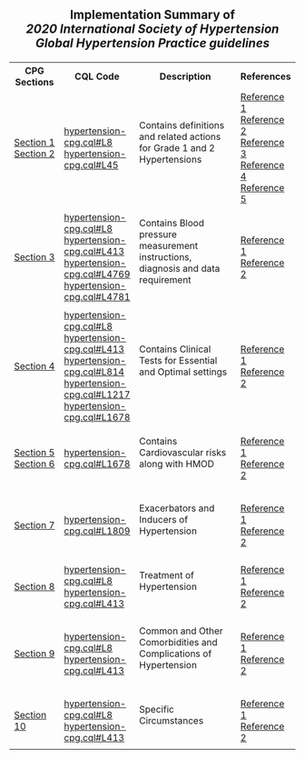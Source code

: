 ## <p align=center> **Implementation Summary of** <br> _2020 International Society of Hypertension <br> Global Hypertension Practice guidelines_</p>

<style>
/* th {
    text-align:center
} */
</style>

<table class="annotation-display">
      <tr>
        <th style="text-align:center">CPG Sections</th>
        <th style="text-align:center">CQL Code</th>
        <th style="text-align:center">Description</thalign=>
        <th>References</th>
      </tr>
      <tr>
        <td>
          <a href=https://www.ahajournals.org/doi/pdf/10.1161/HYPERTENSIONAHA.120.15026#page&#x3D;1 target="_blank"><u>Section 1</u></a><br/>
          <a href=https://www.ahajournals.org/doi/pdf/10.1161/HYPERTENSIONAHA.120.15026#page&#x3D;3 target="_blank"><u>Section 2</u></a><br/>
        </td>
        <td width="25%">
          <a href=https://github.com/wellopathy/fhir-india-core/blob/main/scripts/generate-aliases.ts#L8 target="_blank"><u>hypertension-cpg.cql#L8</u></a><br/>
          <a href=https://github.com/wellopathy/fhir-india-core/blob/main/scripts/generate-aliases.ts#L45 target="_blank"><u>hypertension-cpg.cql#L45</u></a><br/>
        </td>
        <td>
          <p>Contains definitions and related actions for Grade 1 and 2 Hypertensions</p><br/>
        </td>
        <td width="15%">
          <a href=https://pubmed.ncbi.nlm.nih.gov/30165516/ target="_blank"><u>Reference 1</u></a><br/>
          <a href=https://pubmed.ncbi.nlm.nih.gov/29133354/ target="_blank"><u>Reference 2</u></a><br/>
          <a href=https://pubmed.ncbi.nlm.nih.gov/30496105/ target="_blank"><u>Reference 3</u></a><br/>
          <a href=https://pubmed.ncbi.nlm.nih.gov/27502908/ target="_blank"><u>Reference 4</u></a><br/>
          <a href=https://pubmed.ncbi.nlm.nih.gov/27863813/ target="_blank"><u>Reference 5</u></a><br/>
        </td>
      </tr>
      <tr>
        <td>
          <a href=https://www.ahajournals.org/doi/pdf/10.1161/HYPERTENSIONAHA.120.15026#page&#x3D;1 target="_blank"><u>Section 3</u></a><br/>
        </td>
        <td width="25%">
          <a href=https://github.com/wellopathy/fhir-india-core/blob/main/scripts/generate-aliases.ts#L8 target="_blank"><u>hypertension-cpg.cql#L8</u></a><br/>
          <a href=https://github.com/wellopathy/fhir-india-core/blob/main/scripts/generate-aliases.ts#L45 target="_blank"><u>hypertension-cpg.cql#L413</u></a><br/>
          <a href=https://github.com/wellopathy/fhir-india-core/blob/main/scripts/generate-aliases.ts#L8 target="_blank"><u>hypertension-cpg.cql#L4769</u></a><br/>
          <a href=https://github.com/wellopathy/fhir-india-core/blob/main/scripts/generate-aliases.ts#L45 target="_blank"><u>hypertension-cpg.cql#L4781</u></a><br/>
        </td>
        <td>
          <p>Contains Blood pressure measurement instructions, diagnosis and data requirement</p><br/>
        </td>
        <td width="15%">
          <a href=https://www.ahajournals.org/doi/pdf/10.1161/HYPERTENSIONAHA.120.15026#page&#x3D;1 target="_blank"><u>Reference 1</u></a><br/>
          <a href=https://www.ahajournals.org/doi/pdf/10.1161/HYPERTENSIONAHA.120.15026#page&#x3D;3 target="_blank"><u>Reference 2</u></a><br/>
        </td>
      </tr>
      <tr>
        <td>
          <a href=https://www.ahajournals.org/doi/pdf/10.1161/HYPERTENSIONAHA.120.15026#page&#x3D;3 target="_blank"><u>Section 4</u></a><br/>
        </td>
        <td width="25%">
          <a href=https://github.com/wellopathy/fhir-india-core/blob/main/scripts/generate-aliases.ts#L8 target="_blank"><u>hypertension-cpg.cql#L8</u></a><br/>
          <a href=https://github.com/wellopathy/fhir-india-core/blob/main/scripts/generate-aliases.ts#L45 target="_blank"><u>hypertension-cpg.cql#L413</u></a><br/>
          <a href=https://github.com/wellopathy/fhir-india-core/blob/main/scripts/generate-aliases.ts#L8 target="_blank"><u>hypertension-cpg.cql#L814</u></a><br/>
          <a href=https://github.com/wellopathy/fhir-india-core/blob/main/scripts/generate-aliases.ts#L45 target="_blank"><u>hypertension-cpg.cql#L1217</u></a><br/>
          <a href=https://github.com/wellopathy/fhir-india-core/blob/main/scripts/generate-aliases.ts#L45 target="_blank"><u>hypertension-cpg.cql#L1678</u></a><br/>
        </td>
        <td>
          <p>Contains Clinical Tests for Essential and Optimal settings</p><br/>
        </td>
        <td width="15%">
          <a href=https://www.ahajournals.org/doi/pdf/10.1161/HYPERTENSIONAHA.120.15026#page&#x3D;1 target="_blank"><u>Reference 1</u></a><br/>
          <a href=https://www.ahajournals.org/doi/pdf/10.1161/HYPERTENSIONAHA.120.15026#page&#x3D;3 target="_blank"><u>Reference 2</u></a><br/>
        </td>
      </tr>
      <tr>
        <td>
          <a href=https://www.ahajournals.org/doi/pdf/10.1161/HYPERTENSIONAHA.120.15026#page&#x3D;1 target="_blank"><u>Section 5</u></a><br/>
          <a href=https://www.ahajournals.org/doi/pdf/10.1161/HYPERTENSIONAHA.120.15026#page&#x3D;3 target="_blank"><u>Section 6</u></a><br/>
        </td>
        <td width="25%">
          <a href=https://github.com/wellopathy/fhir-india-core/blob/main/scripts/generate-aliases.ts#L8 target="_blank"><u>hypertension-cpg.cql#L1678</u></a><br/>
        </td>
        <td>
          <p>Contains Cardiovascular risks along with HMOD</p><br/>
        </td>
        <td width="15%">
          <a href=https://www.ahajournals.org/doi/pdf/10.1161/HYPERTENSIONAHA.120.15026#page&#x3D;1 target="_blank"><u>Reference 1</u></a><br/>
          <a href=https://www.ahajournals.org/doi/pdf/10.1161/HYPERTENSIONAHA.120.15026#page&#x3D;3 target="_blank"><u>Reference 2</u></a><br/>
        </td>
      </tr>
      <tr>
        <td>
          <a href=https://www.ahajournals.org/doi/pdf/10.1161/HYPERTENSIONAHA.120.15026#page&#x3D;1 target="_blank"><u>Section 7</u></a><br/>
        </td>
        <td width="25%">
          <a href=https://github.com/wellopathy/fhir-india-core/blob/main/scripts/generate-aliases.ts#L8 target="_blank"><u>hypertension-cpg.cql#L1809</u></a><br/>
        </td>
        <td>
          <p>Exacerbators and Inducers of Hypertension</p><br/>
        </td>
        <td width="15%">
          <a href=https://www.ahajournals.org/doi/pdf/10.1161/HYPERTENSIONAHA.120.15026#page&#x3D;1 target="_blank"><u>Reference 1</u></a><br/>
          <a href=https://www.ahajournals.org/doi/pdf/10.1161/HYPERTENSIONAHA.120.15026#page&#x3D;3 target="_blank"><u>Reference 2</u></a><br/>
        </td>
      </tr>
      <tr>
        <td>
          <a href=https://www.ahajournals.org/doi/pdf/10.1161/HYPERTENSIONAHA.120.15026#page&#x3D;1 target="_blank"><u>Section 8</u></a><br/>
        </td>
        <td width="25%">
          <a href=https://github.com/wellopathy/fhir-india-core/blob/main/scripts/generate-aliases.ts#L8 target="_blank"><u>hypertension-cpg.cql#L8</u></a><br/>
          <a href=https://github.com/wellopathy/fhir-india-core/blob/main/scripts/generate-aliases.ts#L45 target="_blank"><u>hypertension-cpg.cql#L413</u></a><br/>
        </td>
        <td>
          <p>Treatment of Hypertension</p><br/>
        </td>
        <td width="15%">
          <a href=https://www.ahajournals.org/doi/pdf/10.1161/HYPERTENSIONAHA.120.15026#page&#x3D;1 target="_blank"><u>Reference 1</u></a><br/>
          <a href=https://www.ahajournals.org/doi/pdf/10.1161/HYPERTENSIONAHA.120.15026#page&#x3D;3 target="_blank"><u>Reference 2</u></a><br/>
        </td>
      </tr>
      <tr>
        <td>
          <a href=https://www.ahajournals.org/doi/pdf/10.1161/HYPERTENSIONAHA.120.15026#page&#x3D;1 target="_blank"><u>Section 9</u></a><br/>
        </td>
        <td width="25%">
          <a href=https://github.com/wellopathy/fhir-india-core/blob/main/scripts/generate-aliases.ts#L8 target="_blank"><u>hypertension-cpg.cql#L8</u></a><br/>
          <a href=https://github.com/wellopathy/fhir-india-core/blob/main/scripts/generate-aliases.ts#L45 target="_blank"><u>hypertension-cpg.cql#L413</u></a><br/>
        </td>
        <td>
          <p>Common and Other Comorbidities and Complications of Hypertension</p><br/>
        </td>
        <td width="15%">
          <a href=https://www.ahajournals.org/doi/pdf/10.1161/HYPERTENSIONAHA.120.15026#page&#x3D;1 target="_blank"><u>Reference 1</u></a><br/>
          <a href=https://www.ahajournals.org/doi/pdf/10.1161/HYPERTENSIONAHA.120.15026#page&#x3D;3 target="_blank"><u>Reference 2</u></a><br/>
        </td>
      </tr>
      <tr>
        <td>
          <a href=https://www.ahajournals.org/doi/pdf/10.1161/HYPERTENSIONAHA.120.15026#page&#x3D;1 target="_blank"><u>Section 10</u></a><br/>
        </td>
        <td width="25%">
          <a href=https://github.com/wellopathy/fhir-india-core/blob/main/scripts/generate-aliases.ts#L8 target="_blank"><u>hypertension-cpg.cql#L8</u></a><br/>
          <a href=https://github.com/wellopathy/fhir-india-core/blob/main/scripts/generate-aliases.ts#L45 target="_blank"><u>hypertension-cpg.cql#L413</u></a><br/>
        </td>
        <td>
          <p>Specific Circumstances</p><br/>
        </td>
        <td width="15%">
          <a href=https://www.ahajournals.org/doi/pdf/10.1161/HYPERTENSIONAHA.120.15026#page&#x3D;1 target="_blank"><u>Reference 1</u></a><br/>
          <a href=https://www.ahajournals.org/doi/pdf/10.1161/HYPERTENSIONAHA.120.15026#page&#x3D;3 target="_blank"><u>Reference 2</u></a><br/>
        </td>
      </tr>
    </table>
